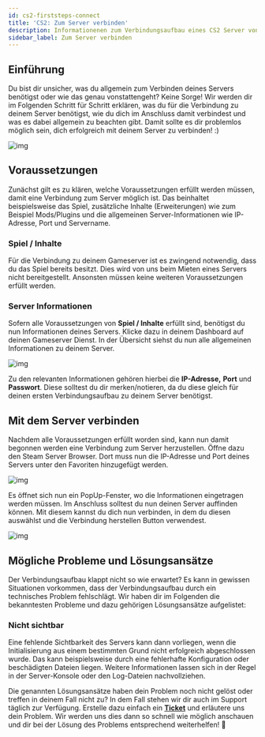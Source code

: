 ```yaml
---
id: cs2-firststeps-connect
title: 'CS2: Zum Server verbinden'
description: Informationenen zum Verbindungsaufbau eines CS2 Server von ZAP-Hosting - ZAP-Hosting.com Dokumentationen
sidebar_label: Zum Server verbinden
---
```




## Einführung

Du bist dir unsicher, was du allgemein zum Verbinden deines Servers benötigst oder wie das genau vonstattengeht? Keine Sorge! Wir werden dir im Folgenden Schritt für Schritt erklären, was du für die Verbindung zu deinem Server benötigst, wie du dich im Anschluss damit verbindest und was es dabei allgemein zu beachten gibt. Damit sollte es dir problemlos möglich sein, dich erfolgreich mit deinem Server zu verbinden! :)

![img](https://screensaver01.zap-hosting.com/index.php/s/H5M3SWXcdsZXmJG/preview)



## Voraussetzungen

Zunächst gilt es zu klären, welche Voraussetzungen erfüllt werden müssen, damit eine Verbindung zum Server möglich ist. Das beinhaltet beispielsweise das Spiel, zusätzliche Inhalte (Erweiterungen) wie zum Beispiel Mods/Plugins und die allgemeinen Server-Informationen wie IP-Adresse, Port und Servername. 



### Spiel / Inhalte

Für die Verbindung zu deinem Gameserver ist es zwingend notwendig, dass du das Spiel bereits besitzt. Dies wird von uns beim Mieten eines Servers nicht bereitgestellt. Ansonsten müssen keine weiteren Voraussetzungen erfüllt werden.



### Server Informationen

Sofern alle Voraussetzungen von **Spiel / Inhalte** erfüllt sind, benötigst du nun Informationen deines Servers. Klicke dazu in deinem Dashboard auf deinen Gameserver Dienst. In der Übersicht siehst du nun alle allgemeinen Informationen zu deinem Server. 

![img](https://screensaver01.zap-hosting.com/index.php/s/X2kZ4J2LZTRX9Xx/preview)



Zu den relevanten Informationen gehören hierbei die **IP-Adresse,** **Port** und **Passwort**. Diese solltest du dir merken/notieren, da du diese gleich für deinen ersten Verbindungsaufbau zu deinem Server benötigst. 



## Mit dem Server verbinden

Nachdem alle Voraussetzungen erfüllt worden sind, kann nun damit begonnen werden eine Verbindung zum Server herzustellen. Öffne dazu den Steam Server Browser. Dort muss nun die IP-Adresse und Port deines Servers unter den Favoriten hinzugefügt werden.

![img](https://screensaver01.zap-hosting.com/index.php/s/PyF2xMHEzyyfjw7/preview)

Es öffnet sich nun ein PopUp-Fenster, wo die Informationen eingetragen werden müssen. Im Anschluss solltest du nun deinen Server auffinden können. Mit diesem kannst du dich nun verbinden, in dem du diesen auswählst und die Verbindung herstellen Button verwendest.

![img](https://screensaver01.zap-hosting.com/index.php/s/cYLfEWyfBHMGB63/preview)



## Mögliche Probleme und Lösungsansätze

Der Verbindungsaufbau klappt nicht so wie erwartet? Es kann in gewissen Situationen vorkommen, dass der Verbindungsaufbau durch ein technisches Problem fehlschlägt. Wir haben dir im Folgenden die bekanntesten Probleme und dazu gehörigen Lösungsansätze aufgelistet: 



### Nicht sichtbar

Eine fehlende Sichtbarkeit des Servers kann dann vorliegen, wenn die Initialisierung aus einem bestimmten Grund nicht erfolgreich abgeschlossen wurde. Das kann beispielsweise durch eine fehlerhafte Konfiguration oder beschädigten Dateien liegen. Weitere Informationen lassen sich in der Regel in der Server-Konsole oder den Log-Dateien nachvollziehen.



Die genannten Lösungsansätze haben dein Problem noch nicht gelöst oder treffen in deinem Fall nicht zu? In dem Fall stehen wir dir auch im Support täglich zur Verfügung. Erstelle dazu einfach ein **[Ticket](https://zap-hosting.com/de/customer/support/)** und erläutere uns dein Problem. Wir werden uns dies dann so schnell wie möglich anschauen und dir bei der Lösung des Problems entsprechend weiterhelfen! 🙂
